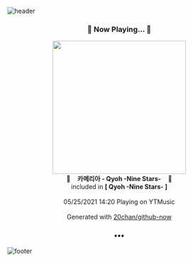![header](https://capsule-render.vercel.app/api?type=wave&height=170&section=header&text=Hi.%20I'm%20SHIFT&fontColor=090707&fontAlignX=45&fontAlignY=65&fontSize=100)

<h3 align="center">🎵 Now Playing... 🎵</h3>
<p align="center">
  <a href="https://music.youtube.com/watch?v=VrHoizWt464">
    <img width="300" src="https://lh3.googleusercontent.com/sUZyoa6JomGF5FpPkJeJTgjlIpIY1xzgchggSc1AWmGj0_YG-Pm9fzC8BK1UiTKSOnoKTy3cp4CU78M">
  </a>
  <br>
  🎵&nbsp&nbsp&nbsp <b>카메리아 - Qyoh -Nine Stars-</b> &nbsp&nbsp&nbsp🎵
  <br>
  included in <b>[ Qyoh -Nine Stars- ]</b>
  
  <br />
  <br />
  05/25/2021 14:20 Playing on YTMusic
  <br />
  <br />
  Generated with <a href="https://github.com/20chan/github-now">20chan/github-now</a>
</p>

<h3 align="center">•••</h3>

![footer](https://capsule-render.vercel.app/api?type=wave&height=150&section=footer)
